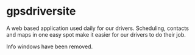 # gpsdriversite

A web based application used daily for our drivers. Scheduling, contacts and maps in one easy spot make it easier for our drivers to do their job.

Info windows have been removed.

